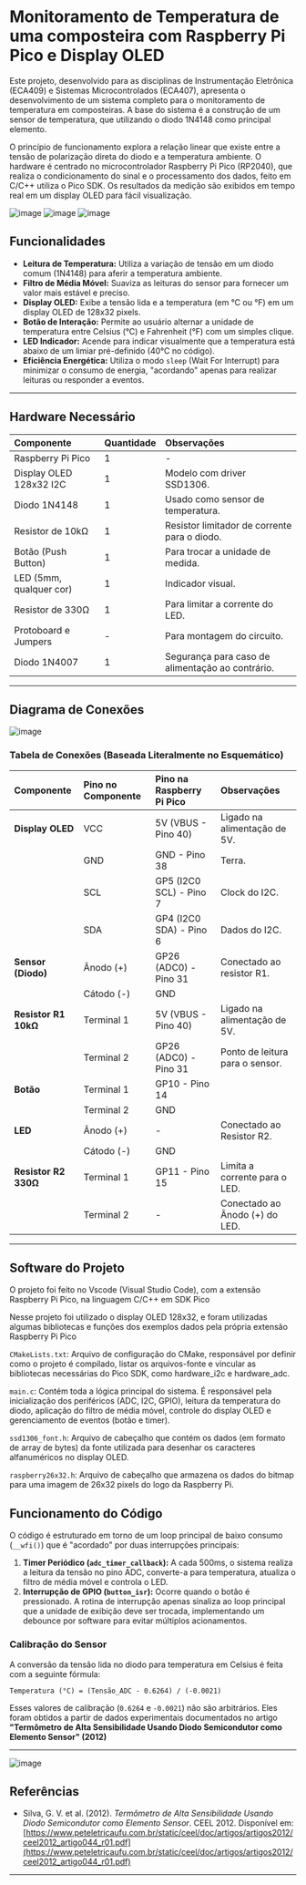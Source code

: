 # Monitoramento de Temperatura de uma composteira com Raspberry Pi Pico e Display OLED 

Este projeto, desenvolvido para as disciplinas de Instrumentação Eletrônica (ECA409) e Sistemas Microcontrolados (ECA407), apresenta o desenvolvimento de um sistema completo para o monitoramento de temperatura em composteiras. A base do sistema é a construção de um sensor de temperatura, que utilizando o diodo 1N4148 como principal elemento. 

O princípio de funcionamento explora a relação linear que existe entre a tensão de polarização direta do diodo e a temperatura ambiente. O hardware é centrado no microcontrolador Raspberry Pi Pico (RP2040), que realiza o condicionamento do sinal e o processamento dos dados, feito em C/C++ utiliza o Pico SDK. Os resultados da medição são exibidos em tempo real em um display OLED para fácil visualização. 

![image](https://github.com/user-attachments/assets/e324176e-713f-46a3-8d78-a148e0cbfb3a) ![image](https://github.com/user-attachments/assets/7b225a1c-8830-499e-8062-d8e8a5066d73)
![image](https://github.com/user-attachments/assets/fd949ad4-a5ea-4863-9156-2e188ff26bcc)
## Funcionalidades

- **Leitura de Temperatura:** Utiliza a variação de tensão em um diodo comum (1N4148) para aferir a temperatura ambiente.
- **Filtro de Média Móvel:** Suaviza as leituras do sensor para fornecer um valor mais estável e preciso.
- **Display OLED:** Exibe a tensão lida e a temperatura (em °C ou °F) em um display OLED de 128x32 pixels.
- **Botão de Interação:** Permite ao usuário alternar a unidade de temperatura entre Celsius (°C) e Fahrenheit (°F) com um simples clique.
- **LED Indicador:** Acende para indicar visualmente que a temperatura está abaixo de um limiar pré-definido (40°C no código).
- **Eficiência Energética:** Utiliza o modo `sleep` (Wait For Interrupt) para minimizar o consumo de energia, "acordando" apenas para realizar leituras ou responder a eventos.

---

## Hardware Necessário

| Componente                | Quantidade | Observações                               |
| :------------------------ | :--------- | :---------------------------------------- |
| Raspberry Pi Pico         | 1          | -           |
| Display OLED 128x32 I2C   | 1          | Modelo com driver SSD1306.                |
| Diodo 1N4148              | 1          | Usado como sensor de temperatura.         |
| Resistor de 10kΩ          | 1          | Resistor limitador de corrente para o diodo.       |
| Botão (Push Button)       | 1          | Para trocar a unidade de medida.          |
| LED (5mm, qualquer cor)   | 1          | Indicador visual.                         |
| Resistor de 330Ω          | 1          | Para limitar a corrente do LED.           |
| Protoboard e Jumpers      | -          | Para montagem do circuito.                |
| Diodo 1N4007 | 1 | Segurança para caso de alimentação ao contrário. |

---

## Diagrama de Conexões

![image](https://github.com/user-attachments/assets/5b9d6de1-605c-472b-aeaf-6e6ac170f104)

### Tabela de Conexões (Baseada Literalmente no Esquemático)

| Componente | Pino no Componente | Pino na Raspberry Pi Pico | Observações |
| :--- | :--- | :--- | :--- |
| **Display OLED** | VCC | 5V (VBUS - Pino 40)| Ligado na alimentação de 5V. |
| | GND | GND - Pino 38 | Terra. |
| | SCL | GP5 (I2C0 SCL) - Pino 7 | Clock do I2C. |
| | SDA | GP4 (I2C0 SDA) - Pino 6 | Dados do I2C. |
| **Sensor (Diodo)** | Ânodo (+) | GP26 (ADC0) - Pino 31 | Conectado ao resistor R1. |
| | Cátodo (-) | GND | |
| **Resistor R1 10kΩ**| Terminal 1 | 5V (VBUS - Pino 40)| Ligado na alimentação de 5V. |
| | Terminal 2 | GP26 (ADC0) - Pino 31 | Ponto de leitura para o sensor. |
| **Botão** | Terminal 1 | GP10 - Pino 14 | |
| | Terminal 2 | GND | |
| **LED** | Ânodo (+) | - | Conectado ao Resistor R2. |
| | Cátodo (-) | GND | |
| **Resistor R2 330Ω**| Terminal 1 | GP11 - Pino 15 | Limita a corrente para o LED. |
| | Terminal 2 | - | Conectado ao Ânodo (+) do LED. |

---

## Software do Projeto

O projeto foi feito no Vscode (Visual Studio Code), com a extensão Raspberry Pi Pico, na linguagem C/C++ em SDK Pico

Nesse projeto foi utilizado o display OLED 128x32, e foram utilizadas algumas bibliotecas e funções dos exemplos dados pela própria extensão Raspberry Pi Pico


`CMakeLists.txt`: Arquivo de configuração do CMake, responsável por definir como o projeto é compilado, listar os arquivos-fonte e vincular as bibliotecas necessárias do Pico SDK, como hardware_i2c e hardware_adc. 

`main.c`: Contém toda a lógica principal do sistema. É responsável pela inicialização dos periféricos (ADC, I2C, GPIO), leitura da temperatura do diodo, aplicação do filtro de média móvel, controle do display OLED e gerenciamento de eventos (botão e timer).

`ssd1306_font.h`: Arquivo de cabeçalho que contém os dados (em formato de array de bytes) da fonte utilizada para desenhar os caracteres alfanuméricos no display OLED.

`raspberry26x32.h`: Arquivo de cabeçalho que armazena os dados do bitmap para uma imagem de 26x32 pixels do logo da Raspberry Pi.

## Funcionamento do Código

O código é estruturado em torno de um loop principal de baixo consumo (`__wfi()`) que é "acordado" por duas interrupções principais:

1.  **Timer Periódico (`adc_timer_callback`):** A cada 500ms, o sistema realiza a leitura da tensão no pino ADC, converte-a para temperatura, atualiza o filtro de média móvel e controla o LED.
2.  **Interrupção de GPIO (`button_isr`):** Ocorre quando o botão é pressionado. A rotina de interrupção apenas sinaliza ao loop principal que a unidade de exibição deve ser trocada, implementando um debounce por software para evitar múltiplos acionamentos.

### Calibração do Sensor

A conversão da tensão lida no diodo para temperatura em Celsius é feita com a seguinte fórmula:

`Temperatura (°C) = (Tensão_ADC - 0.6264) / (-0.0021)`

Esses valores de calibração (`0.6264` e `-0.0021`) não são arbitrários. Eles foram obtidos a partir de dados experimentais documentados no artigo **"Termômetro de Alta Sensibilidade Usando Diodo Semicondutor como Elemento Sensor" (2012)**

---



![image](https://github.com/user-attachments/assets/c70c6e0e-c489-4e90-ba06-1f685e367dfe)


## Referências

- Silva, G. V. et al. (2012). *Termômetro de Alta Sensibilidade Usando Diodo Semicondutor como Elemento Sensor*. CEEL 2012. Disponível em: [https://www.peteletricaufu.com.br/static/ceel/doc/artigos/artigos2012/ceel2012_artigo044_r01.pdf](https://www.peteletricaufu.com.br/static/ceel/doc/artigos/artigos2012/ceel2012_artigo044_r01.pdf)

---

